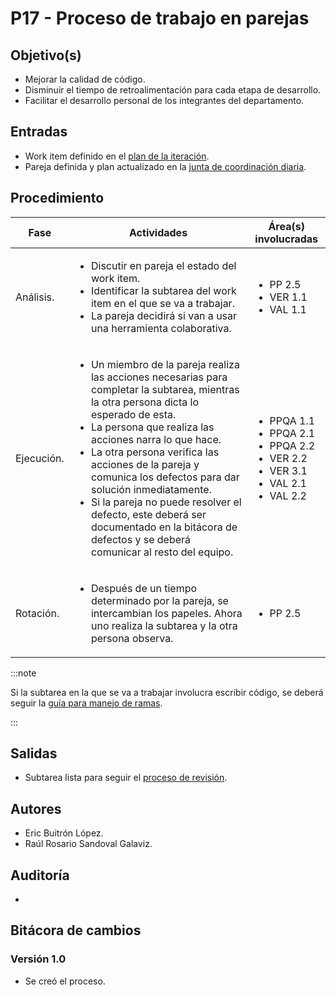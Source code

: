 
# P17 - Proceso de trabajo en parejas

## Objetivo(s)

- Mejorar la calidad de código.
- Disminuir el tiempo de retroalimentación para cada etapa de desarrollo.
- Facilitar el desarrollo personal de los integrantes del departamento.

## Entradas

- Work item definido en el [plan de la iteración](./P15-proceso-planeacion-de-iteracion).
- Pareja definida y plan actualizado en la [junta de coordinación diaria](./P07-proceso-juntas-diarias).

## Procedimiento



<table>
  <thead>
    <th>Fase</th>
    <th>Actividades</th>
    <th>Área(s) involucradas</th>
  </thead>

  <tbody>
    <tr>
      <td>Análisis.</td>
      <td>
        <ul align="left">
          <li>Discutir en pareja el estado del work item.</li>
          <li>Identificar la subtarea del work item en el que se va a trabajar.</li>
          <li>La pareja decidirá si van a usar una herramienta colaborativa.</li>
        </ul>
      </td>
      <td>
        <ul>
          <li>PP 2.5</li>
          <li>VER 1.1</li>
          <li>VAL 1.1</li>
        </ul>
      </td>
    </tr>
    <tr>
      <td>Ejecución.</td>
      <td>
        <ul align="left">
          <li>Un miembro de la pareja realiza las acciones necesarias para completar la subtarea, mientras la otra persona dicta lo esperado de esta.</li>
          <li>La persona que realiza las acciones narra lo que hace.</li>
          <li>La otra persona verifica las acciones de la pareja y comunica los defectos para dar solución inmediatamente.</li>
          <li>Si la pareja no puede resolver el defecto, este deberá ser documentado en la bitácora de defectos y se deberá comunicar al resto del equipo.</li>
        </ul>
      </td>
      <td>
        <ul>
          <li>PPQA 1.1</li>
          <li>PPQA 2.1</li>
          <li>PPQA 2.2</li>
          <li>VER 2.2</li>
          <li>VER 3.1</li>
          <li>VAL 2.1</li>
          <li>VAL 2.2</li>
        </ul>
      </td>
    </tr>
    <tr>
      <td>Rotación.</td>
      <td>
        <ul align="left">
          <li>Después de un tiempo determinado por la pareja, se intercambian los papeles. Ahora uno realiza la subtarea y la otra persona observa.</li>
        </ul>
      </td>
      <td>
        <ul>
          <li>PP 2.5</li>
        </ul>
      </td>
    </tr>
  </tbody>
</table>

:::note

Si la subtarea en la que se va a trabajar involucra escribir código, se deberá seguir la [guía para manejo de ramas](../guias/G12-guia-para-manejo-de-ramas).

:::

## Salidas

- Subtarea lista para seguir el [proceso de revisión](P31-proceso-revision-codigo).

## Autores

- Eric Buitrón López.
- Raúl Rosario Sandoval Galaviz.

## Auditoría

- 

## Bitácora de cambios

### Versión 1.0
- Se creó el proceso.

